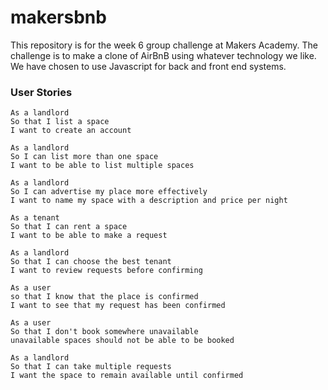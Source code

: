 # makersbnb

This repository is for the week 6 group challenge at Makers Academy. The challenge is to make a clone of AirBnB using whatever technology we like. We have chosen to use Javascript for back and front end systems.

### User Stories

```
As a landlord
So that I list a space
I want to create an account

As a landlord
So I can list more than one space
I want to be able to list multiple spaces

As a landlord
So I can advertise my place more effectively
I want to name my space with a description and price per night

As a tenant
So that I can rent a space
I want to be able to make a request

As a landlord
So that I can choose the best tenant
I want to review requests before confirming

As a user
so that I know that the place is confirmed
I want to see that my request has been confirmed

As a user
So that I don't book somewhere unavailable
unavailable spaces should not be able to be booked

As a landlord
So that I can take multiple requests
I want the space to remain available until confirmed
```
